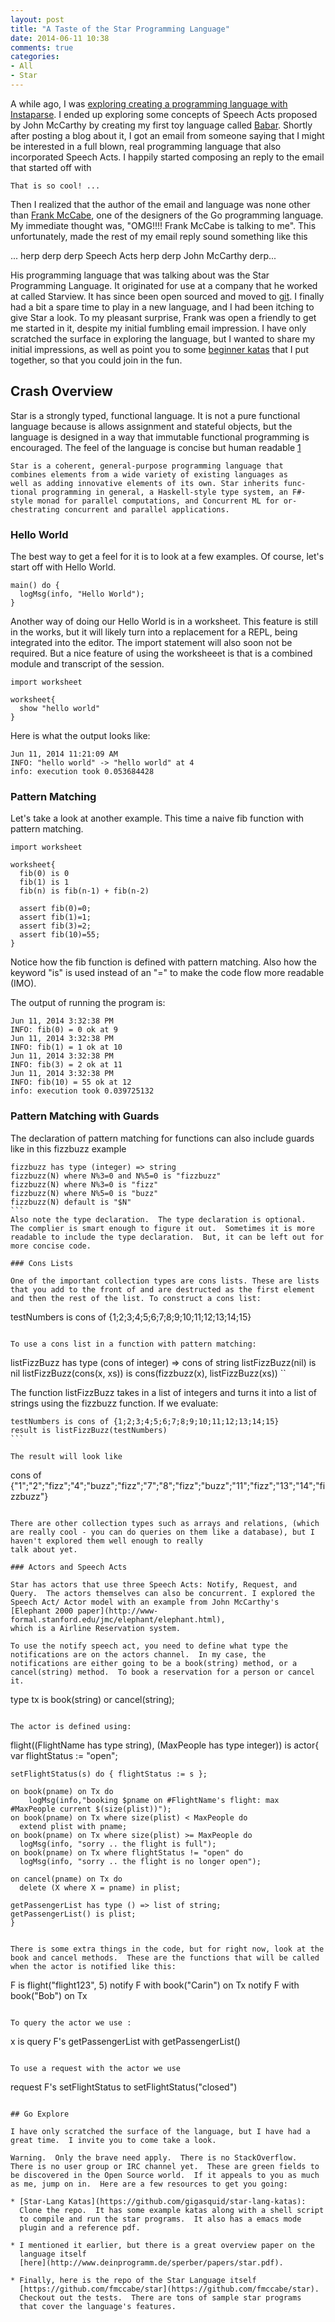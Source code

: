 ```yaml
---
layout: post
title: "A Taste of the Star Programming Language"
date: 2014-06-11 10:38
comments: true
categories:
- All
- Star
---
```


A while ago, I was [exploring creating a programming language with
Instaparse](http://gigasquidsoftware.com/blog/2013/05/01/growing-a-language-with-clojure-and-instaparse/).
I ended up exploring some concepts of Speech Acts proposed by John
McCarthy by creating my first toy language called
[Babar](http://gigasquidsoftware.com/blog/2013/06/04/babar-a-little-language-with-speech-acts-for-machines/).
Shortly after posting a blog about it, I got an email from someone
saying that I might be interested in a full blown, real programming
language that also incorporated Speech Acts.  I happily started
composing an reply to the email that started off with

    That is so cool! ...

Then I realized that the author of the email and language was none
other than
[Frank McCabe](http://en.wikipedia.org/wiki/Go!_(programming_language)),
one of the designers of the Go programming language.  My immediate
thought was, "OMG!!!! Frank McCabe is talking to me".  This
unfortunately, made the rest of my email reply sound something like
this

  ...  herp derp derp Speech Acts herp derp John McCarthy derp...

His programming language that was talking about was the Star
Programming Language.  It originated for use at a company that he
worked at called Starview.  It has since been open sourced and moved
to [git](https://github.com/fmccabe/star).  I finally had a bit a
spare time to play in a new language, and I had been itching to give
Star a look.  To my pleasant surprise, Frank was open a friendly to
get me started in it, despite my initial fumbling email impression.
I have only scratched the surface in exploring the language, but I
wanted to share my initial impressions, as well as point you to some
[beginner katas](https://github.com/gigasquid/star-lang-katas) that I
put together, so that you could join in the fun.


## Crash Overview
Star is a strongly typed, functional language. It is not a pure
functional language because is allows assignment and stateful objects,
but the language is designed in a way that immutable functional
programming is encouraged. The feel of the language is concise but
human readable [1](http://dl.acm.org/citation.cfm?id=2500837&dl=ACM&coll=DL&CFID=354902651&CFTOKEN=90319052)

    Star is a coherent, general-purpose programming language that
    combines elements from a wide variety of existing languages as
    well as adding innovative elements of its own. Star inherits func-
    tional programming in general, a Haskell-style type system, an F#-
    style monad for parallel computations, and Concurrent ML for or-
    chestrating concurrent and parallel applications. 

### Hello World
The best way to get a feel for it is to look at a few examples.  Of
course, let's start off with Hello World.

```
main() do {
  logMsg(info, "Hello World");
}
```

Another way of doing our Hello World is in a worksheet.
This feature is still in the works, but it will likely turn into a
replacement for a REPL, being integrated into the editor.  The import
statement will also soon not be required.  But a nice feature of using
the worksheeet is that is a combined module and transcript of the
session.

```
import worksheet
 
worksheet{
  show "hello world"
}
```

Here is what the output looks like:

````
Jun 11, 2014 11:21:09 AM  
INFO: "hello world" -> "hello world" at 4
info: execution took 0.053684428
````

### Pattern Matching
Let's take a look at another example.  This time a naive fib function
with pattern matching.

````
import worksheet
 
worksheet{
  fib(0) is 0
  fib(1) is 1
  fib(n) is fib(n-1) + fib(n-2)
 
  assert fib(0)=0;
  assert fib(1)=1;
  assert fib(3)=2;
  assert fib(10)=55;
}
````

Notice how the fib function is defined with pattern matching.  Also
how the keyword "is" is used instead of an "=" to make the code flow
more readable (IMO).

The output of running the program is:

````
Jun 11, 2014 3:32:38 PM  
INFO: fib(0) = 0 ok at 9
Jun 11, 2014 3:32:38 PM  
INFO: fib(1) = 1 ok at 10
Jun 11, 2014 3:32:38 PM  
INFO: fib(3) = 2 ok at 11
Jun 11, 2014 3:32:38 PM  
INFO: fib(10) = 55 ok at 12
info: execution took 0.039725132
````

### Pattern Matching with Guards
The declaration of pattern matching for functions can also include
guards like in this fizzbuzz example

````
fizzbuzz has type (integer) => string
fizzbuzz(N) where N%3=0 and N%5=0 is "fizzbuzz"
fizzbuzz(N) where N%3=0 is "fizz"
fizzbuzz(N) where N%5=0 is "buzz"
fizzbuzz(N) default is "$N"
```
Also note the type declaration.  The type declaration is optional.
The complier is smart enough to figure it out.  Sometimes it is more
readable to include the type declaration.  But, it can be left out for
more concise code.

### Cons Lists

One of the important collection types are cons lists. These are lists
that you add to the front of and are destructed as the first element
and then the rest of the list. To construct a cons list:

````
 testNumbers is cons of {1;2;3;4;5;6;7;8;9;10;11;12;13;14;15}
````

To use a cons list in a function with pattern matching:

````
listFizzBuzz has type (cons of integer) => cons of string
listFizzBuzz(nil) is nil
listFizzBuzz(cons(x, xs)) is cons(fizzbuzz(x), listFizzBuzz(xs))
``

The function listFizzBuzz takes in a list of integers and turns it
into a list of strings using the fizzbuzz function. If we evaluate:

````
testNumbers is cons of {1;2;3;4;5;6;7;8;9;10;11;12;13;14;15}
result is listFizzBuzz(testNumbers)
```

The result will look like
````
cons of {"1";"2";"fizz";"4";"buzz";"fizz";"7";"8";"fizz";"buzz";"11";"fizz";"13";"14";"fizzbuzz"}
````

There are other collection types such as arrays and relations, (which
are really cool - you can do queries on them like a database), but I haven't explored them well enough to really
talk about yet.

### Actors and Speech Acts

Star has actors that use three Speech Acts: Notify, Request, and
Query.  The actors themselves can also be concurrent. I explored the
Speech Act/ Actor model with an example from John McCarthy's
[Elephant 2000 paper](http://www-formal.stanford.edu/jmc/elephant/elephant.html),
which is a Airline Reservation system.

To use the notify speech act, you need to define what type the
notifications are on the actors channel.  In my case, the
notifications are either going to be a book(string) method, or a
cancel(string) method.  To book a reservation for a person or cancel
it.

````
type tx is book(string) or cancel(string);
````

The actor is defined using:

````
flight((FlightName has type string), (MaxPeople has type integer)) is actor{
    var flightStatus := "open";
 
    setFlightStatus(s) do { flightStatus := s };

    on book(pname) on Tx do
        logMsg(info,"booking $pname on #FlightName's flight: max #MaxPeople current $(size(plist))");
    on book(pname) on Tx where size(plist) < MaxPeople do
      extend plist with pname;
    on book(pname) on Tx where size(plist) >= MaxPeople do
      logMsg(info, "sorry .. the flight is full");
    on book(pname) on Tx where flightStatus != "open" do
      logMsg(info, "sorry .. the flight is no longer open");

    on cancel(pname) on Tx do
      delete (X where X = pname) in plist;

    getPassengerList has type () => list of string;
    getPassengerList() is plist;
    }
```

There is some extra things in the code, but for right now, look at the
book and cancel methods.  These are the functions that will be called
when the actor is notified like this:

```
F is flight("flight123", 5)
notify F with book("Carin") on Tx
notify F with book("Bob") on Tx
```

To query the actor we use :

```
 x is query F's getPassengerList with getPassengerList()
```

To use a request with the actor we use

```
 request F's setFlightStatus to setFlightStatus("closed")
```

## Go Explore

I have only scratched the surface of the language, but I have had a
great time.  I invite you to come take a look.

Warning.  Only the brave need apply.  There is no StackOverflow.
There is no user group or IRC channel yet.  These are green fields to
be discovered in the Open Source world.  If it appeals to you as much
as me, jump on in.  Here are a few resources to get you going:

* [Star-Lang Katas](https://github.com/gigasquid/star-lang-katas):
  Clone the repo.  It has some example katas along with a shell script
  to compile and run the star programs.  It also has a emacs mode
  plugin and a reference pdf.

* I mentioned it earlier, but there is a great overview paper on the
  language itself
  [here](http://www.deinprogramm.de/sperber/papers/star.pdf).

* Finally, here is the repo of the Star Language itself
  [https://github.com/fmccabe/star](https://github.com/fmccabe/star).
  Checkout out the tests.  There are tons of sample star programs
  that cover the language's features.
















